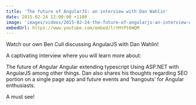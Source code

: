 ```yaml
---
title: 'The future of AngularJS: an interview with Dan Wahlin'
date: 2015-02-24 12:00:00 +1100
image: 'images/videos/2015-02-24-the-future-of-angularjs-an-interview-with-dan-wahlin.jpg'
embedUrl: https://www.youtube.com/embed/lrYHtPt6WQM
---
```


Watch our own Ben Cull discussing AngularJS with Dan Wahlin!

A captivating interview where you will learn more about:

The future of Angular
Angular extending typescript
Using ASP.NET with AngularJS among other things.
Dan also shares his thoughts regarding SEO portion on a single page app and future events and ‘hangouts’ for Angular enthusiasts.

A must see!
